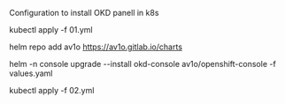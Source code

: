 Configuration to install OKD panell in k8s

kubectl apply -f 01.yml

helm repo add av1o https://av1o.gitlab.io/charts

helm -n console upgrade --install okd-console av1o/openshift-console -f values.yaml

kubectl apply -f 02.yml
